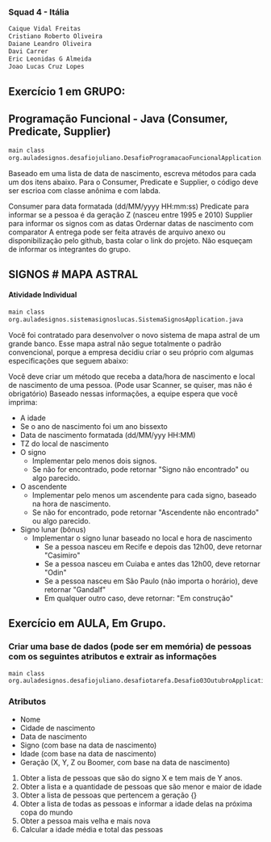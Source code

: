 ### Squad 4 - Itália

```bash
Caique Vidal Freitas
Cristiano Roberto Oliveira
Daiane Leandro Oliveira
Davi Carrer
Eric Leonidas G Almeida
Joao Lucas Cruz Lopes
```

## Exercício 1 em GRUPO:

## Programação Funcional - Java (Consumer, Predicate, Supplier)

```bash
main class
org.auladesignos.desafiojuliano.DesafioProgramacaoFuncionalApplication.java
```

Baseado em uma lista de data de nascimento, escreva métodos para cada um dos itens abaixo.
Para o Consumer, Predicate e Supplier, o código deve ser escrioa com classe anônima e com labda.

Consumer para data formatada (dd/MM/yyyy HH:mm:ss)
Predicate para informar se a pessoa é da geração Z (nasceu entre 1995 e 2010)
Supplier para informar os signos com as datas
Ordernar datas de nascimento com comparator
A entrega pode ser feita através de arquivo anexo ou disponibilização pelo github, basta colar o link do projeto. Não esqueçam de informar os integrantes do grupo.



## SIGNOS # MAPA ASTRAL
#### Atividade Individual

```bash
main class
org.auladesignos.sistemasignoslucas.SistemaSignosApplication.java
```

Você foi contratado para desenvolver o novo sistema de mapa astral de um grande banco.
Esse mapa astral não segue totalmente o padrão convencional, porque a empresa decidiu criar o seu próprio com algumas especificações que seguem abaixo:


Você deve criar um método que receba a data/hora de nascimento e local de nascimento de uma pessoa. (Pode usar Scanner, se quiser, mas não é obrigatório)
Baseado nessas informações, a equipe espera que você imprima:

- A idade
- Se o ano de nascimento foi um ano bissexto
- Data de nascimento formatada (dd/MM/yyy HH:MM)
- TZ do local de nascimento
- O signo
    - Implementar pelo menos dois signos.
    - Se não for encontrado, pode retornar "Signo não encontrado" ou algo parecido.
- O ascendente
    - Implementar pelo menos um ascendente para cada signo, baseado na hora de nascimento.
    - Se não for encontrado, pode retornar "Ascendente não encontrado" ou algo parecido.
- Signo lunar (bônus)
    - Implementar o signo lunar baseado no local e hora de nascimento
        - Se a pessoa nasceu em Recife e depois das 12h00, deve retornar "Casimiro"
        - Se a pessoa nasceu em Cuiaba e antes das 12h00, deve retornar "Odin"
        - Se a pessoa nasceu em São Paulo (não importa o horário), deve retornar "Gandalf"
        - Em qualquer outro caso, deve retornar: "Em construção"




## Exercício em AULA, Em Grupo.
### Criar uma base de dados (pode ser em memória) de pessoas com os seguintes atributos e extrair as informações
```bash
main class
org.auladesignos.desafiojuliano.desafiotarefa.Desafio03OutubroApplication.java
```
### Atributos
- Nome
- Cidade de nascimento
- Data de nascimento
- Signo (com base na data de nascimento)
- Idade (com base na data de nascimento)
- Geração (X, Y, Z ou Boomer, com base na data de nascimento)


1. Obter a lista de pessoas que são do signo X e tem mais de Y anos.
2. Obter a lista e a quantidade de pessoas que são menor e maior de idade
3. Obter a lista de pessoas que pertencem a geração {}
4. Obter a lista de todas as pessoas e informar a idade delas na próxima copa do mundo
5. Obter a pessoa mais velha e mais nova
6. Calcular a idade média e total das pessoas
